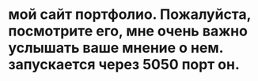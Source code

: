 # мой сайт портфолио. Пожалуйста, посмотрите его, мне очень важно услышать ваше мнение о нем. запускается через 5050 порт он.
